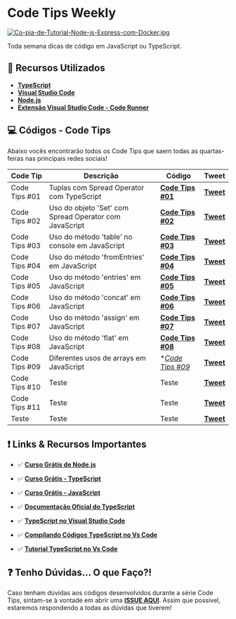 # Code Tips Weekly

[![Co-pia-de-Tutorial-Node-js-Express-com-Docker.jpg](https://i.postimg.cc/v8V8Gmbs/Co-pia-de-Tutorial-Node-js-Express-com-Docker.jpg)](https://postimg.cc/G9bnQd47)

Toda semana dicas de código em JavaScript ou TypeScript.

## 🚀 Recursos Utilizados

- **[TypeScript](https://www.typescriptlang.org/download)**
- **[Visual Studio Code](https://code.visualstudio.com/?WT.mc_id=javascript-36001-gllemos)**
- **[Node.js](https://nodejs.org/en/)**
- **[Extensão Visual Studio Code - Code Runner](https://marketplace.visualstudio.com/items?itemName=formulahendry.code-runner&WT.mc_id=javascript-36001-gllemos)**

## 💻 Códigos - Code Tips

Abaixo vocês encontrarão todos os Code Tips que saem todas as quartas-feiras nas principais redes sociais!

| Code Tip  | Descrição  | Código  |  Tweet  |
|---|---|---|---|
| Code Tips #01 | Tuplas com Spread Operator com TypeScript | **[Code Tips #01](code-tips/code-tips-01.ts)**  |  **[Tweet](https://twitter.com/glaucia_lemos86/status/1417917256575619073)** |
| Code Tips #02 |  Uso do objeto 'Set' com Spread Operator com JavaScript | **[Code Tips #02](code-tips/code-tips-02.js)** | **[Tweet](https://twitter.com/glaucia_lemos86/status/1420373519930699779)** |
| Code Tips #03 | Uso do método 'table' no console em JavaScript | **[Code Tips #03](code-tips/code-tips-03.js)** | **[Tweet](https://twitter.com/glaucia_lemos86/status/1422968142247120899)** |
| Code Tips #04 | Uso do método 'fromEntries' em JavaScript | **[Code Tips #04](code-tips/code-tips-04.js)** | **[Tweet](https://twitter.com/glaucia_lemos86/status/1425464520642732036)** |
| Code Tips #05 | Uso do método 'entries' em JavaScript | **[Code Tips #05](code-tips/code-tips-05.js)** | **[Tweet](https://twitter.com/glaucia_lemos86/status/1427993688307757062)** |
| Code Tips #06  | Uso do método 'concat' em JavaScript | **[Code Tips #06](code-tips/code-tips-06.js)**  | **[Tweet](https://twitter.com/glaucia_lemos86/status/1433819717463052302)** |
| Code Tips #07 | Uso do método 'assign' em JavaScript | **[Code Tips #07](code-tips/code-tips-07.js)**  | **[Tweet](https://twitter.com/glaucia_lemos86/status/1435610069425692675)** |
| Code Tips #08 | Uso do método 'flat' em JavaScript | **[Code Tips #08](code-tips/code-tips-08.js)**  | **[Tweet](https://twitter.com/glaucia_lemos86/status/1440705507056971776)** |
| Code Tips #09 | Diferentes usos de arrays em JavaScript | **[Code Tips #09](code-tips/code-tips-09.js)* | **[Tweet](https://twitter.com/glaucia_lemos86/status/1448303109919416322)** |
| Code Tips #10 | Teste  | Teste  | **[Tweet]()** |
| Code Tips #11 | Teste  | Teste  | **[Tweet]()** |
| Teste  | Teste  | Teste  | **[Tweet]()** |

## ❗️ Links & Recursos Importantes

- ✅ **[Curso Grátis de Node.js](https://docs.microsoft.com/learn/paths/build-javascript-applications-nodejs/?WT.mc_id=javascript-36001-gllemos)**
- ✅ **[Curso Grátis - TypeScript](https://docs.microsoft.com/pt-br/learn/paths/build-javascript-applications-typescript/?WT.mc_id=javascript-36001-gllemos)**
- ✅ **[Curso Grátis - JavaScript](https://github.com/glaucia86/js-101-beginners-ms)**

- ✅ **[Documentação Oficial do TypeScript](http://typescriptlang.org/docs/handbook/)**
- ✅ **[TypeScript no Visual Studio Code](https://code.visualstudio.com/docs/languages/typescript?WT.mc_id=javascript-36001-gllemos)**
- ✅ **[Compilando Códigos TypeScript no Vs Code](https://code.visualstudio.com/docs/typescript/typescript-compiling?WT.mc_id=javascript-36001-gllemos)**
- ✅ **[Tutorial TypeScript no Vs Code](https://code.visualstudio.com/docs/typescript/typescript-tutorial?WT.mc_id=javascript-36001-gllemos)**

## ❓ Tenho Dúvidas... O que Faço?!

Caso tenham dúvidas aos códigos desenvolvidos durante a série Code Tips, sintam-se à vontade em abrir uma **[ISSUE AQUI](https://github.com/glaucia86/code-tips-weekly/issues)**. Assim que possível, estaremos respondendo a todas as dúvidas que tiverem!


